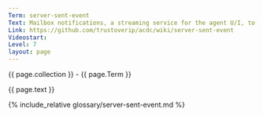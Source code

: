 ```yaml
---
Term: server-sent-event
Text: Mailbox notifications, a streaming service for the agent U/I, to get notifications from the KERI system itself
Link: https://github.com/trustoverip/acdc/wiki/server-sent-event
Videostart: 
Level: 7
layout: page
---
```


{{ page.collection }} - {{ page.Term }}

   {{ page.text }}

{% include_relative glossary/server-sent-event.md %}
